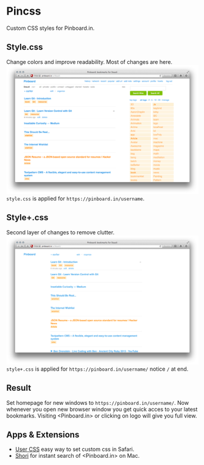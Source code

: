 Pincss
======
Custom CSS styles for Pinboard.in.

Style.css
---------
Change colors and improve readability. Most of changes are here.
![style](style.png)
`style.css` is applied for `https://pinboard.in/username`.

Style+.css
----------
Second layer of changes to remove clutter.
![style+](style+.png)
`style+.css` is applied for `https://pinboard.in/username/` notice `/` at end.

Result
-----
Set homepage for new windows to `https://pinboard.in/username/`.
Now whenever you open new browser window you get quick acces to your latest bookmarks.
Visiting <Pinboard.in> or clicking on logo will give you full view.

Apps & Extensions
-----
+ [User CSS](http://code.grid.in.th) easy way to set custom css in Safari.
+ [Shori](http://aki-null.net/shiori) for instant search of <Pinboard.in> on Mac.
